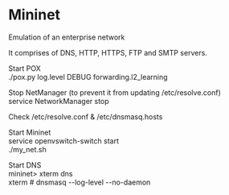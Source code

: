 # Mininet
Emulation of an enterprise network

It comprises of DNS, HTTP, HTTPS, FTP and SMTP servers.

Start POX\
./pox.py log.level DEBUG forwarding.l2_learning

Stop NetManager (to prevent it from updating /etc/resolve.conf)\
service NetworkManager stop

Check /etc/resolve.conf & /etc/dnsmasq.hosts

Start Mininet\
service openvswitch-switch start\
./my_net.sh

Start DNS\
mininet> xterm dns\
xterm # dnsmasq --log-level --no-daemon
